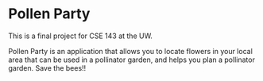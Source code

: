 # Pollen Party
This is a final project for CSE 143 at the UW.

Pollen Party is an application that allows you to locate flowers in your local area that can be used in a pollinator garden, and helps you plan a pollinator garden. Save the bees!!